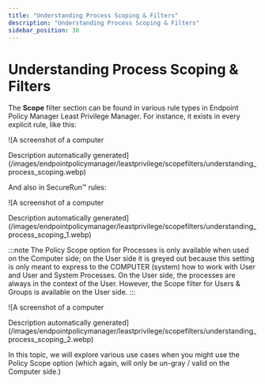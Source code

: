 ```yaml
---
title: "Understanding Process Scoping & Filters"
description: "Understanding Process Scoping & Filters"
sidebar_position: 30
---
```


# Understanding Process Scoping & Filters

The **Scope** filter section can be found in various rule types in Endpoint Policy Manager Least
Privilege Manager. For instance, it exists in every explicit rule, like this:

![A screenshot of a computer

Description automatically
generated](/images/endpointpolicymanager/leastprivilege/scopefilters/understanding_process_scoping.webp)

And also in SecureRun™ rules:

![A screenshot of a computer

Description automatically
generated](/images/endpointpolicymanager/leastprivilege/scopefilters/understanding_process_scoping_1.webp)

:::note
The Policy Scope option for Processes is only available when used on the Computer side; on
the User side it is greyed out because this setting is only meant to express to the COMPUTER
(system) how to work with User and User and System Processes. On the User side, the processes are
always in the context of the User. However, the Scope filter for Users & Groups is available on the
User side.
:::


![A screenshot of a computer

Description automatically
generated](/images/endpointpolicymanager/leastprivilege/scopefilters/understanding_process_scoping_2.webp)

In this topic, we will explore various use cases when you might use the Policy Scope option (which
again, will only be un-gray / valid on the Computer side.)
